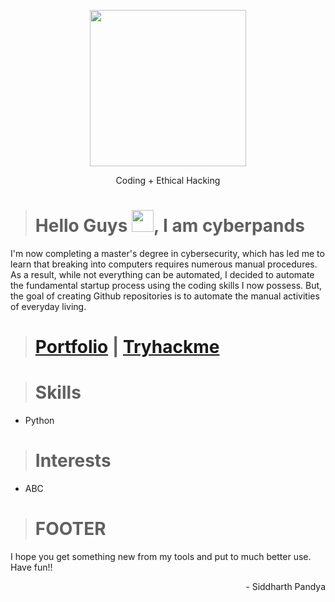 <p align="center">
    <img src="https://drive.google.com/uc?export=view&id=1MEPDCJM66vXFQAW_1wSOp-hK0tcso0af" width="250" height="250">
</p>

<p align="center">Coding + Ethical Hacking</p>

># Hello Guys <img src="https://raw.githubusercontent.com/MartinHeinz/MartinHeinz/master/wave.gif" height="35px">, I am cyberpands

I'm now completing a master's degree in cybersecurity, which has led me to learn that breaking into computers requires numerous manual procedures. As a result, while not everything can be automated, I decided to automate the fundamental startup process using the coding skills I now possess. But, the goal of creating Github repositories is to automate the manual activities of everyday living.

># [Portfolio](https://www.siddharthpandya.tech/)  | [Tryhackme](https://tryhackme.com/p/Pands)

># Skills
+ Python

># Interests
- ABC

># FOOTER
I hope you get something new from my tools and put to much better use.<br>
Have fun!!

<p align="right"> - Siddharth Pandya</p>
